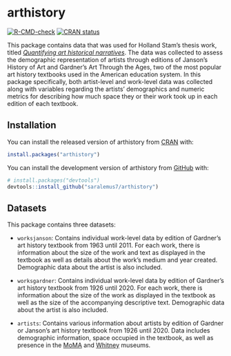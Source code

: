 
<!-- README.md is generated from README.Rmd. Please edit that file -->

# arthistory

<!-- badges: start -->

[![R-CMD-check](https://github.com/saralemus7/arthistory/workflows/R-CMD-check/badge.svg)](https://github.com/saralemus7/arthistory/actions)
[![CRAN
status](https://www.r-pkg.org/badges/version/arthistory)](https://cran.r-project.org/package=arthistory)
<!-- badges: end -->

This package contains data that was used for Holland Stam’s thesis work,
titled [*Quantifying art historical
narratives*](https://doi.org/10.7924/r4dn48h0w). The data was collected
to assess the demographic representation of artists through editions of
Janson’s History of Art and Gardner’s Art Through the Ages, two of the
most popular art history textbooks used in the American education
system. In this package specifically, both artist-level and work-level
data was collected along with variables regarding the artists’
demographics and numeric metrics for describing how much space they or
their work took up in each edition of each textbook.

## Installation

You can install the released version of arthistory from
[CRAN](https://cran.r-project.org/) with:

``` r
install.packages("arthistory")
```

You can install the development version of arthistory from
[GitHub](https://github.com/) with:

``` r
# install.packages("devtools")
devtools::install_github("saralemus7/arthistory")
```

## Datasets

This package contains three datasets:

-   `worksjanson`: Contains individual work-level data by edition of
    Gardner’s art history textbook from 1963 until 2011. For each work,
    there is information about the size of the work and text as
    displayed in the textbook as well as details about the work’s medium
    and year created. Demographic data about the artist is also
    included.

-   `worksgardner`: Contains individual work-level data by edition of
    Gardner’s art history textbook from 1926 until 2020. For each work,
    there is information about the size of the work as displayed in the
    textbook as well as the size of the accompanying descriptive text.
    Demographic data about the artist is also included.

-   `artists`: Contains various information about artists by edition of
    Gardner or Janson’s art history textbook from 1926 until 2020. Data
    includes demographic information, space occupied in the textbook, as
    well as presence in the [MoMA](https://www.moma.org/) and
    [Whitney](https://whitney.org/) museums.
